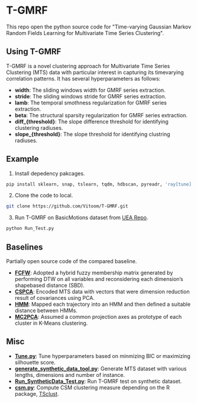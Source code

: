 # T-GMRF

This repo open the python source code for "Time-varying Gaussian Markov Random Fields Learning for Multivariate Time Series Clustering".

## Using T-GMRF

T-GMRF is a novel clustering approach for Multivariate Time Series Clustering (MTS) data with particular interest in capturing its timevarying correlation patterns. It has several hyperparameters as follows:

+ **width**: The sliding windows width for GMRF series extraction.
+ **stride**: The sliding windows stride for GMRF series extraction.
+ **lamb**: The temporal smothness regularization for GMRF series extraction.
+ **beta**: The structural sparsity regularization for GMRF series extraction.
+ **diff_{threshold}**: The slope difference threshold for identifying clustering radiuses.
+ **slope_{threshold}**: The slope threshold for identifying clustring radiuses.

## Example

1. Install depedency pakcages.
```bash
pip install sklearn, snap, tslearn, tqdm, hdbscan, pyreadr, 'ray[tune]'
```

2. Clone the code to local.
```bash
git clone https://github.com/Vitoom/T-GMRF.git
```

3. Run T-GMRF on BasicMotions dataset from [UEA Repo](http://www.timeseriesclassification.com/dataset.php).
```bash
python Run_Test.py
```

## Baselines

Partially open source code of the compared baseline.

+ [**FCFW**](https://github.com/Vitoom/T-GMRF/tree/main/Baselines/FCFW): Adopted a hybrid fuzzy membership matrix generated by performing DTW on all variables and reconsidering each dimension’s shapebased distance (SBD). 
+ [**CSPCA**](https://github.com/Vitoom/T-GMRF/tree/main/Baselines/CSPCA): Encoded MTS data with vectors that were dimension reduction result of covariances using PCA.
+ [**HMM**](https://github.com/Vitoom/T-GMRF/tree/main/Baselines/HMM): Mapped each trajectory into an HMM and then defined a suitable distance between HMMs.
+ [**MC2PCA**](https://github.com/Vitoom/T-GMRF/tree/main/Baselines/MC2PCA): Assumed a common projection axes as prototype of each cluster in K-Means clustering.

## Misc

+ [**Tune.py**](https://github.com/Vitoom/T-GMRF/blob/main/Tune.py): Tune hyperparameters based on minmizing BIC or maximizing silhouette score.
+ [**generate_synthetic_data_tool.py**](https://github.com/Vitoom/T-GMRF/blob/main/Tools/generate_synthetic_data_tool.py): Generate MTS dataset with various lengths, dimensions and number of instance.
+ [**Run_SyntheticData_Test.py**](https://github.com/Vitoom/T-GMRF/blob/main/Run_SyntheticData_Test.py): Run T-GMRF test on synthetic dataset.
+ [**csm.py**](https://github.com/Vitoom/T-GMRF/blob/main/Measures/csm/csm.py): Compute CSM clustering measure depending on the R package, [TSclust](https://cran.r-project.org/web/packages/TSclust/index.html).
